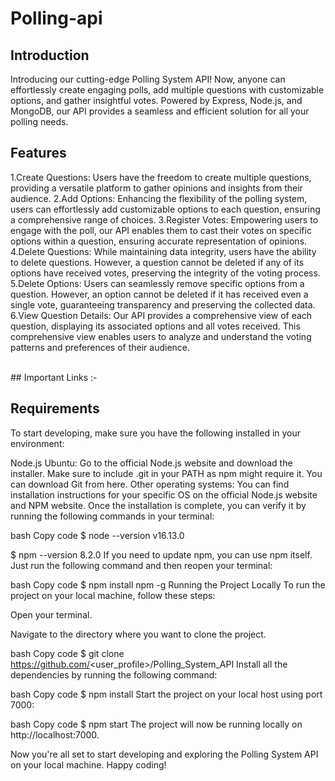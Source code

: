 # Polling-api
## Introduction
Introducing our cutting-edge Polling System API! 
Now, anyone can effortlessly create engaging polls, 
add multiple questions with customizable options, and gather insightful votes. 
Powered by Express, Node.js, and MongoDB, our API provides a seamless and efficient solution for all your polling needs.
<br />

## Features
1.Create Questions: Users have the freedom to create multiple questions, providing a versatile platform to gather opinions and insights from their audience.
2.Add Options: Enhancing the flexibility of the polling system, users can effortlessly add customizable options to each question, ensuring a comprehensive range of choices.
3.Register Votes: Empowering users to engage with the poll, our API enables them to cast their votes on specific options within a question, ensuring accurate representation of opinions.
4.Delete Questions: While maintaining data integrity, users have the ability to delete questions. However, a question cannot be deleted if any of its options have received votes, preserving the integrity of the voting process.
5.Delete Options: Users can seamlessly remove specific options from a question. However, an option cannot be deleted if it has received even a single vote, guaranteeing transparency and preserving the collected data.
6.View Question Details: Our API provides a comprehensive view of each question, displaying its associated options and all votes received. This comprehensive view enables users to analyze and understand the voting patterns and preferences of their audience.

<br />
## Important Links :-


## Requirements
To start developing, make sure you have the following installed in your environment:

Node.js
Ubuntu: Go to the official Node.js website and download the installer. Make sure to include .git in your PATH as npm might require it. You can download Git from here.
Other operating systems: You can find installation instructions for your specific OS on the official Node.js website and NPM website.
Once the installation is complete, you can verify it by running the following commands in your terminal:

bash
Copy code
$ node --version
v16.13.0

$ npm --version
8.2.0
If you need to update npm, you can use npm itself. Just run the following command and then reopen your terminal:

bash
Copy code
$ npm install npm -g
Running the Project Locally
To run the project on your local machine, follow these steps:

Open your terminal.

Navigate to the directory where you want to clone the project.

bash
Copy code
$ git clone https://github.com/<user_profile>/Polling_System_API
Install all the dependencies by running the following command:

bash
Copy code
$ npm install
Start the project on your local host using port 7000:

bash
Copy code
$ npm start
The project will now be running locally on http://localhost:7000.

Now you're all set to start developing and exploring the Polling System API on your local machine. Happy coding!





